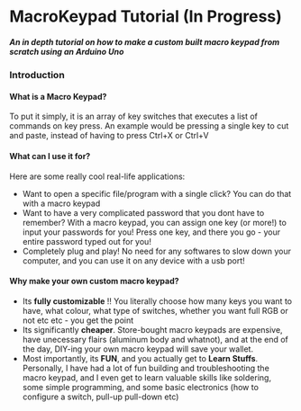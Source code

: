 # MacroKeypad Tutorial (In Progress)
##### An in depth tutorial on how to make a custom built macro keypad from scratch using an Arduino Uno

### Introduction
#### What is a Macro Keypad?
To put it simply, it is an array of key switches that executes a list of commands on key press.
An example would be pressing a single key to cut and paste, instead of having to press Ctrl+X or Ctrl+V 

#### What can I use it for?
Here are some really cool real-life applications:

* Want to open a specific file/program with a single click? You can do that with a macro keypad
* Want to have a very complicated password that you dont have to remember? With a macro keypad, you can assign one key (or more!) to         input your passwords for you! Press one key, and there you go - your entire password typed out for you!
* Completely plug and play! No need for any softwares to slow down your computer, and you can use it on any device with a usb port!

#### Why make your own custom macro keypad?
* Its **fully customizable** !! You literally choose how many keys you want to have, what colour, what type of switches, whether you want full RGB or not etc etc - you get the point
* Its significantly **cheaper**. Store-bought macro keypads are expensive, have unecessary flairs (aluminum body and whatnot), and at the end of the day, DIY-ing your own macro keypad will save your wallet.
* Most importantly, its **FUN**, and you actually get to **Learn Stuffs**. Personally, I have had a lot of fun building and troubleshooting the macro keypad, and I even get to learn valuable skills like soldering, some simple programming, and some basic electronics (how to configure a switch, pull-up pull-down etc) 

